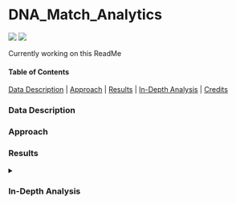 # DNA_Match_Analytics

<p align="left">
    <img src="https://img.shields.io/badge/Microsoft_Excel-217346?style=for-the-badge&logo=microsoft-excel&logoColor=white">
    <img src="https://img.shields.io/badge/mysql-%2300f.svg?style=for-the-badge&logo=mysql&logoColor=white">
</p>

<p> Currently working on this ReadMe</p>

#### Table of Contents
[Data Description](#data-description) | 
[Approach](#approach) | 
[Results](#results) | 
[In-Depth Analysis](#in-depth-analysis) | 
[Credits](#credits)

<!-- Insert Banner photo of dashboard -->

### Data Description

### Approach

### Results



<details>
  <summary><h3>In-Depth Analysis</h3></summary>
  

  
 ### Credits